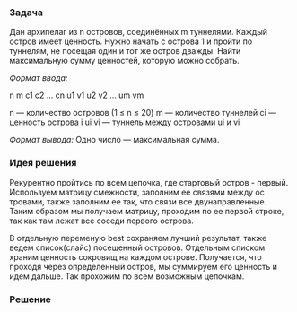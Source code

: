 ### Задача
Дан архипелаг из n островов, соединённых m туннелями. Каждый остров имеет ценность. 
Нужно начать с острова 1 и пройти по туннелям, не посещая один и тот же остров дважды. 
Найти максимальную сумму ценностей, которую можно собрать.

*Формат ввода:*

n m
c1 c2 ... cn
u1 v1
u2 v2
...
um vm

n — количество островов (1 ≤ n ≤ 20)
m — количество туннелей
ci — ценность острова i
ui vi — туннель между островами ui и vi

*Формат вывода:*
Одно число — максимальная сумма.

### Идея решения

Рекурентно пройтись по всем цепочка, где стартовый остров - первый. Используем матрицу смежности, заполним ее связями между ос тровами,
также заполним ее так, что связи все двунаправленные. Таким образом мы получаем матрицу, проходим по ее первой строке, так как там лежат все соседи первого острова.

В отдельную переменую best сохраняем лучший результат, также ведем список(слайс) посещенный островов. Отдельным списком храним ценность сокровищ на каждом острове.
Получается, что проходя через определенный остров, мы суммируем его ценность и идем дальше. Так прохожим по всем возможным цепочкам.

### Решение
